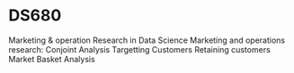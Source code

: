 # DS680
Marketing &amp; operation Research in Data Science
Marketing and operations research:
Conjoint Analysis
Targetting Customers
Retaining customers
Market Basket Analysis
